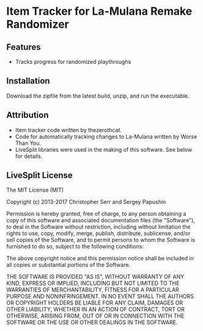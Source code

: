 # Item Tracker for La-Mulana Remake Randomizer

## Features

* Tracks progress for randomized playthroughs

## Installation
Download the zipfile from the latest build, unzip, and run the executable.

## Attribution
* Item tracker code written by thezerothcat.
* Code for automatically tracking changes to La-Mulana written by Worse Than You.
* LiveSplit libraries were used in the making of this software. See below for details.

## LiveSplit License
The MIT License (MIT)

Copyright (c) 2013-2017 Christopher Serr and Sergey Papushin

Permission is hereby granted, free of charge, to any person obtaining a copy
of this software and associated documentation files (the "Software"), to deal
in the Software without restriction, including without limitation the rights
to use, copy, modify, merge, publish, distribute, sublicense, and/or sell
copies of the Software, and to permit persons to whom the Software is
furnished to do so, subject to the following conditions:

The above copyright notice and this permission notice shall be included in all
copies or substantial portions of the Software.

THE SOFTWARE IS PROVIDED "AS IS", WITHOUT WARRANTY OF ANY KIND, EXPRESS OR
IMPLIED, INCLUDING BUT NOT LIMITED TO THE WARRANTIES OF MERCHANTABILITY,
FITNESS FOR A PARTICULAR PURPOSE AND NONINFRINGEMENT. IN NO EVENT SHALL THE
AUTHORS OR COPYRIGHT HOLDERS BE LIABLE FOR ANY CLAIM, DAMAGES OR OTHER
LIABILITY, WHETHER IN AN ACTION OF CONTRACT, TORT OR OTHERWISE, ARISING FROM,
OUT OF OR IN CONNECTION WITH THE SOFTWARE OR THE USE OR OTHER DEALINGS IN THE
SOFTWARE.
